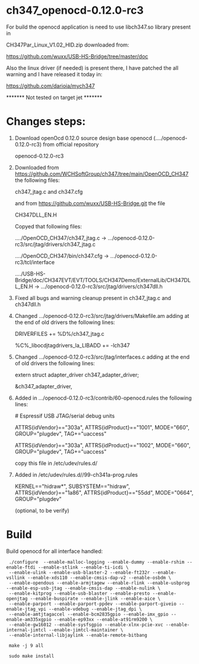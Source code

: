 # ch347_openocd-0.12.0-rc3

For build the openocd application is need to use libch347.so library present in

CH347Par_Linux_V1.02_HID.zip downloaded from:

https://github.com/wuxx/USB-HS-Bridge/tree/master/doc

Also the linux driver (if needed) is present there, I have patched the all warning
and I have released it today in:

https://github.com/darioia/mych347



******* Not tested on target jet *******

# Changes steps:

1) Download openOcd 0.12.0 source design base openocd (..../openocd-0.12.0-rc3) from official repository

     openocd-0.12.0-rc3

2) Downloaded from https://github.com/WCHSoftGroup/ch347/tree/main/OpenOCD_CH347 the following files: 

     ch347_jtag.c and ch347.cfg
     
   and from https://github.com/wuxx/USB-HS-Bridge.git the file
   
     CH347DLL_EN.H
     
   Copyed that following files:
   
     ..../OpenOCD_CH347/ch347_jtag.c  -> .../openocd-0.12.0-rc3/src/jtag/drivers/ch347_jtag.c
     
     ..../OpenOCD_CH347/bin/ch347.cfg -> .../openocd-0.12.0-rc3/tcl/interface
     
     ..../USB-HS-Bridge/doc/CH347EVT/EVT/TOOLS/CH347Demo/ExternalLib/CH347DLL_EN.H -> 
           .../openocd-0.12.0-rc3/src/jtag/drivers/ch347dll.h
     

3) Fixed all bugs and warning cleanup present in ch347_jtag.c and ch347dll.h

4) Changed .../openocd-0.12.0-rc3/src/jtag/drivers/Makefile.am adding at the end of old drivers the following lines:

     DRIVERFILES += %D%/ch347_jtag.c
     
     %C%_libocdjtagdrivers_la_LIBADD += -lch347

5) Changed .../openocd-0.12.0-rc3/src/jtag/interfaces.c adding at the end of old drivers the following lines:

     extern struct adapter_driver ch347_adapter_driver;
     
     &ch347_adapter_driver,

6) Added in .../openocd-0.12.0-rc3/contrib/60-openocd.rules the following lines:

     \# Espressif USB JTAG/serial debug units
     
     ATTRS{idVendor}=="303a", ATTRS{idProduct}=="1001", MODE="660", GROUP="plugdev", TAG+="uaccess"
     
     ATTRS{idVendor}=="303a", ATTRS{idProduct}=="1002", MODE="660", GROUP="plugdev", TAG+="uaccess"
     
   copy this file in /etc/udev/rules.d/
  
7) Added in /etc/udev/rules.d//99-ch341a-prog.rules

     KERNEL=="hidraw*", SUBSYSTEM=="hidraw", ATTRS{idVendor}=="1a86", ATTRS{idProduct}=="55dd", MODE="0664", GROUP="plugdev"
     
     (optional, to be verify)
 
     
# Build 

Build openocd for all interface handled:

     ./configure  --enable-malloc-logging --enable-dummy --enable-rshim --enable-ftdi --enable-stlink --enable-ti-icdi \
     --enable-ulink --enable-usb-blaster-2 --enable-ft232r --enable-vsllink --enable-xds110 --enable-cmsis-dap-v2 --enable-osbdm \
     --enable-opendous --enable-armjtagew --enable-rlink --enable-usbprog --enable-esp-usb-jtag --enable-cmsis-dap --enable-nulink \
     --enable-kitprog --enable-usb-blaster --enable-presto --enable-openjtag --enable-buspirate --enable-jlink --enable-aice \
     --enable-parport --enable-parport-ppdev --enable-parport-giveio --enable-jtag_vpi --enable-vdebug --enable-jtag_dpi \
     --enable-amtjtagaccel --enable-bcm2835gpio --enable-imx_gpio --enable-am335xgpio --enable-ep93xx --enable-at91rm9200 \
     --enable-gw16012 --enable-sysfsgpio --enable-xlnx-pcie-xvc --enable-internal-jimtcl --enable-jimtcl-maintainer \
     --enable-internal-libjaylink --enable-remote-bitbang
     
     make -j 9 all
     
     sudo make install

